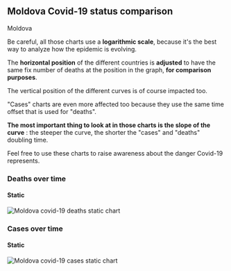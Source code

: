 ## Moldova Covid-19 status comparison 

Moldova



Be careful, all those charts use a **logarithmic scale**, because it's the best way to analyze how the epidemic is evolving.
 
The **horizontal position** of the different countries is **adjusted** to have the same fix number of deaths at the position in the graph, **for comparison purposes**.

The vertical position of the different curves is of course impacted too.

"Cases" charts are even more affected too because they use the same time offset that is used for "deaths".

**The most important thing to look at in those charts is the slope of the curve** : the steeper the curve, the shorter the "cases" and "deaths" doubling time.

Feel free to use these charts to raise awareness about the danger Covid-19 represents. 


 
### Deaths over time
 
#### Static
![Moldova covid-19 deaths static chart](https://raw.githubusercontent.com/madlag/coronavirus_study/master/notebooks/graphs/2020-03-20/countries/Moldova/2020-03-20_Moldova_deaths.png "Moldova covid-19 deaths static chart")   

 
### Cases over time
 
#### Static
![Moldova covid-19 cases static chart](https://raw.githubusercontent.com/madlag/coronavirus_study/master/notebooks/graphs/2020-03-20/countries/Moldova/2020-03-20_Moldova_deaths.png "Moldova covid-19 cases static chart")   

